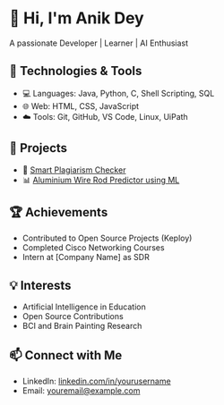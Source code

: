 #  👋 Hi, I'm Anik Dey
A passionate Developer | Learner | AI Enthusiast

## 🔧 Technologies & Tools
- 💻 Languages: Java, Python, C, Shell Scripting, SQL
- 🌐 Web: HTML, CSS, JavaScript
- ☁️ Tools: Git, GitHub, VS Code, Linux, UiPath

## 🚀 Projects
- 🎯 [Smart Plagiarism Checker](https://github.com/yourusername/project-link)
- 📊 [Aluminium Wire Rod Predictor using ML](https://github.com/yourusername/project-link)

## 🏆 Achievements
- Contributed to Open Source Projects (Keploy)
- Completed Cisco Networking Courses
- Intern at [Company Name] as SDR

## 💡 Interests
- Artificial Intelligence in Education
- Open Source Contributions
- BCI and Brain Painting Research

## 📫 Connect with Me
- LinkedIn: [linkedin.com/in/yourusername](https://linkedin.com/in/yourusername)
- Email: youremail@example.com
